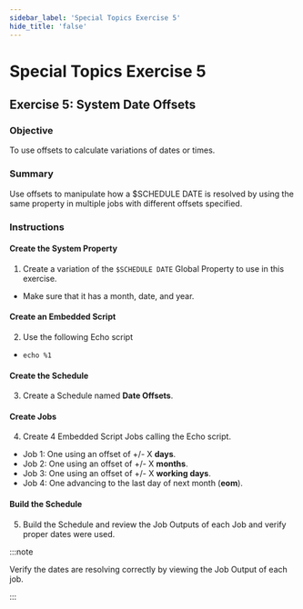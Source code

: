 ```yaml
---
sidebar_label: 'Special Topics Exercise 5'
hide_title: 'false'
---
```


<head>
  <meta name="robots" content="noindex, nofollow" />
</head>

# Special Topics Exercise 5
 
## Exercise 5: System Date Offsets
 
### Objective

To use offsets to calculate variations of dates or times.
 
### Summary

Use offsets to manipulate how a $SCHEDULE DATE is resolved by using the same property in multiple jobs with different offsets specified.

### Instructions
 
#### Create the System Property

1. Create a variation of the ```$SCHEDULE DATE``` Global Property to use in this exercise.
  * Make sure that it has a month, date, and year.

#### Create an Embedded Script

2. Use the following Echo script
  * ```echo %1```

#### Create the Schedule

3. Create a Schedule named **Date Offsets**.

#### Create Jobs

4. Create 4 Embedded Script Jobs calling the Echo script. 
  * Job 1: One using an offset of +/- X **days**.
  * Job 2: One using an offset of +/- X **months**.
  * Job 3: One using an offset of +/- X **working days**.
  * Job 4: One advancing to the last day of next month (**eom**).

#### Build the Schedule

5. Build the Schedule and review the Job Outputs of each Job and verify proper dates were used.

:::note

Verify the dates are resolving correctly by viewing the Job Output of each job.

:::